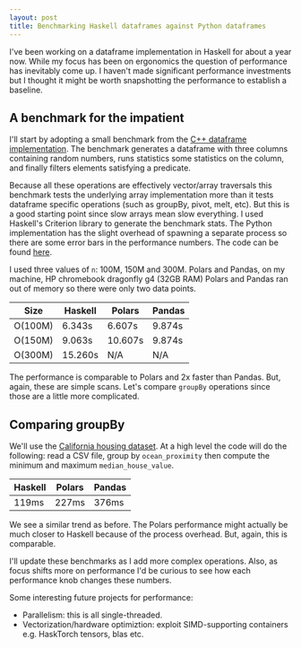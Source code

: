```yaml
---
layout: post
title: Benchmarking Haskell dataframes against Python dataframes
---
```


I've been working on a dataframe implementation in Haskell for about a year now. While my focus has been on ergonomics the question of performance has inevitably come up. I haven't made significant performance investments but I thought it might be worth snapshotting the performance to establish a baseline.

## A benchmark for the impatient

I'll start by adopting a small benchmark from the [C++ dataframe implementation](https://github.com/hosseinmoein/DataFrame?tab=readme-ov-file#performance). The benchmark generates a dataframe with three columns containing random numbers, runs statistics some statistics on the column, and finally filters elements satisfying a predicate.

Because all these operations are effectively vector/array traversals this benchmark tests the underlying array implementation more than it tests dataframe specific operations (such as groupBy, pivot, melt, etc). But this is a good starting point since slow arrays mean slow everything. I used Haskell's Criterion library to generate the benchmark stats. The Python implementation has the slight overhead of spawning a separate process so there are some error bars in the performance numbers. The code can be found [here](https://github.com/mchav/dataframe/tree/main/benchmark).

I used three values of `n`: 100M, 150M and 300M. Polars and Pandas, on my machine, HP chromebook dragonfly g4 (32GB RAM) Polars and Pandas ran out of memory so there were only two data points.

| Size     | Haskell  | Polars  |  Pandas |
|----------|----------|---------|---------|
| O(100M)  |  6.343s  |  6.607s |  9.874s |
| O(150M)  |  9.063s  | 10.607s |  9.874s |
| O(300M)  | 15.260s  | N/A     | N/A     |

The performance is comparable to Polars and 2x faster than Pandas. But, again, these are simple scans. Let's compare `groupBy` operations since those are a little more complicated.

## Comparing groupBy
We'll use the [California housing dataset](https://github.com/mchav/dataframe/blob/main/data/housing.csv). At a high level the code will do the following: read a CSV file, group by `ocean_proximity` then compute the minimum and maximum `median_house_value`.

| Haskell  | Polars  |  Pandas |
|----------|---------|---------|
|  119ms   |  227ms  |  376ms  |

We see a similar trend as before. The Polars performance might actually be much closer to Haskell because of the process overhead. But, again, this is comparable.

I'll update these benchmarks as I add more complex operations. Also, as focus shifts more on performance I'd be curious to see how each performance knob changes these numbers.

Some interesting future projects for performance:
* Parallelism: this is all single-threaded.
* Vectorization/hardware optimiztion: exploit SIMD-supporting containers e.g. HaskTorch tensors, blas etc.

